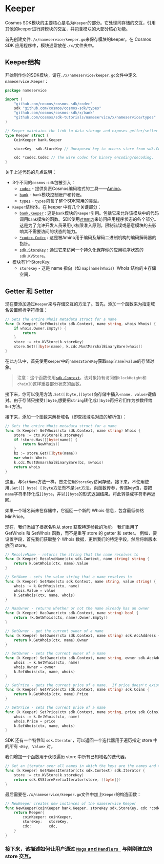 # Keeper

Cosmos SDK模块的主要核心是名为`Keeper`的部分。它处理同存储的交互，引用其他的keeper进行跨模块的交互，并包含模块的大部分核心功能。

首先创建文件`./x/nameservice/keeper.go`来保存模块的keeper。在 Cosmos SDK 应用程序中，模块通常放在`./x/`文件夹中。

## Keeper结构

开始制作你的SDK模块，请在`./x/nameservice/keeper.go`文件中定义`nameservice.Keeper`：

```go
package nameservice

import (
	"github.com/cosmos/cosmos-sdk/codec"
	sdk "github.com/cosmos/cosmos-sdk/types"
	"github.com/cosmos/cosmos-sdk/x/bank"
	"github.com/cosmos/sdk-tutorials/nameservice/x/nameservice/types"
)

// Keeper maintains the link to data storage and exposes getter/setter methods for the various parts of the state machine
type Keeper struct {
	CoinKeeper bank.Keeper

	storeKey  sdk.StoreKey // Unexposed key to access store from sdk.Context

	cdc *codec.Codec // The wire codec for binary encoding/decoding.
}
```



关于上述代码的几点说明：

- 3个不同的`cosmos-sdk`包被引入：
  - [`codec`](https://godoc.org/github.com/cosmos/cosmos-sdk/codec) - 提供负责Cosmos编码格式的工具——[Amino](https://github.com/tendermint/go-amino)。
  - [`bank`](https://godoc.org/github.com/cosmos/cosmos-sdk/x/bank) - `bank`模块控制账户和转账。
  - [`types`](https://godoc.org/github.com/cosmos/cosmos-sdk/types) - `types`包含了整个SDK常用的类型。
- `Keeper`结构体。在 keeper 中有几个关键部分：
  - [`bank.Keeper`](https://godoc.org/github.com/cosmos/cosmos-sdk/x/bank#Keeper) : 这是`bank`模块的`Keeper`引用。包括它来允许该模块中的代码调用`bank`模块的函数。SDK使用[`对象能力`](https://en.wikipedia.org/wiki/Object-capability_model)来访问应用程序状态的各个部分。这是为了允许开发人员采用小权限准入原则，限制错误或恶意模块的去影响其不需要访问的状态的能力。
  - [`*codec.Codec`](https://godoc.org/github.com/cosmos/cosmos-sdk/codec#Codec) : 这是被Amino用于编码及解码二进制机构的编码解码器的指针。
  - [`sdk.StoreKey`](https://godoc.org/github.com/cosmos/cosmos-sdk/types#StoreKey) : 通过它来访问一个持久化保存你的应用程序状态的`sdk.KVStore`。
- 模块有1个StoreKey:
  - `storeKey` - 这是 name 指向（如 `map[name]Whois`）Whois 结构的主存储空间，

## Getter 和 Setter

现在要添加通过`Keeper`来与存储交互的方法了。首先，添加一个函数来为指定域名设置解析字符串值：

```go
// Sets the entire Whois metadata struct for a name
func (k Keeper) SetWhois(ctx sdk.Context, name string, whois Whois) {
	if whois.Owner.Empty() {
		return
	}
	store := ctx.KVStore(k.storeKey)
	store.Set([]byte(name), k.cdc.MustMarshalBinaryBare(whois))
}
```

在此方法中，首先使用`Keeper`中的`namesStoreKey`获取`map[name]value`的存储对象。

> 注意：这个函数使用[`sdk.Context`](https://godoc.org/github.com/cosmos/cosmos-sdk/types#Context)。该对象持有访问像`blockHeight`和`chainID`这样重要部分状态的函数。

接下来，你可以使用方法`.Set([]byte,[]byte)`向存储中插入`<name, value>`键值对。由于存储只接受`[]byte`,想要把`string`转化成`[]byte`再把它们作为参数传给`Set`方法。

接下来，添加一个函数来解析域名（即查找域名对应的解析值）：

```go
// Gets the entire Whois metadata struct for a name
func (k Keeper) GetWhois(ctx sdk.Context, name string) Whois {
	store := ctx.KVStore(k.storeKey)
	if !store.Has([]byte(name)) {
		return NewWhois()
	}
	bz := store.Get([]byte(name))
	var whois Whois
	k.cdc.MustUnmarshalBinaryBare(bz, &whois)
	return whois
}
```

这里，与`SetName`方法一样，首先使用`StoreKey`访问存储。接下来，不使用使用`.Get([] byte) []byte`方法而不是`Set`方法。向函数传参，传递key值，要把`name`字符串转化成`[]byte`，并以`[]byte`的形式返回结果。将此转换成字符串再返回。

如果一个域名尚未在存储中，它返回一个新的 Whois 信息，包含最低价格 MinPrice。

现在，我们添加了根据名称从 store 获取特定参数的功能。 我们重用了 GetWhois 和 SetWhois 函数，而不是重写 store 的 getter 和 setter。 例如，要设置字段，首先我们获取整个 Whois 数据，更新我们的特定字段，然后将新版本放回 store。

```go
// ResolveName - returns the string that the name resolves to
func (k Keeper) ResolveName(ctx sdk.Context, name string) string {
	return k.GetWhois(ctx, name).Value
}

// SetName - sets the value string that a name resolves to
func (k Keeper) SetName(ctx sdk.Context, name string, value string) {
	whois := k.GetWhois(ctx, name)
	whois.Value = value
	k.SetWhois(ctx, name, whois)
}

// HasOwner - returns whether or not the name already has an owner
func (k Keeper) HasOwner(ctx sdk.Context, name string) bool {
	return !k.GetWhois(ctx, name).Owner.Empty()
}

// GetOwner - get the current owner of a name
func (k Keeper) GetOwner(ctx sdk.Context, name string) sdk.AccAddress {
	return k.GetWhois(ctx, name).Owner
}

// SetOwner - sets the current owner of a name
func (k Keeper) SetOwner(ctx sdk.Context, name string, owner sdk.AccAddress) {
	whois := k.GetWhois(ctx, name)
	whois.Owner = owner
	k.SetWhois(ctx, name, whois)
}

// GetPrice - gets the current price of a name.  If price doesn't exist yet, set to 1nametoken.
func (k Keeper) GetPrice(ctx sdk.Context, name string) sdk.Coins {
	return k.GetWhois(ctx, name).Price
}

// SetPrice - sets the current price of a name
func (k Keeper) SetPrice(ctx sdk.Context, name string, price sdk.Coins) {
	whois := k.GetWhois(ctx, name)
	whois.Price = price
	k.SetWhois(ctx, name, whois)
}
```

SDK 还有一个特性叫 `sdk.Iterator`，可以返回一个迭代器用于遍历指定 store 中的所有  `<Key, Value>` 对。

我们增加一个函数用于获取遍历 store 中所有已知域名的迭代器。

```go
// Get an iterator over all names in which the keys are the names and the values are the whois
func (k Keeper) GetNamesIterator(ctx sdk.Context) sdk.Iterator {
	store := ctx.KVStore(k.storeKey)
	return sdk.KVStorePrefixIterator(store, []byte{})
}
```

最后需要在`./x/nameservice/keeper.go`文件中加上`Keeper`的构造函数：

```go
// NewKeeper creates new instances of the nameservice Keeper
func NewKeeper(coinKeeper bank.Keeper, storeKey sdk.StoreKey, cdc *codec.Codec) Keeper {
	return Keeper{
		coinKeeper: coinKeeper,
		storeKey:   storeKey,
		cdc:        cdc,
	}
}
```

###  接下来，该描述如何让用户通过  [`Msgs` and `Handlers `](./05-msgs-handlers.md) 与刚刚建立的 store 交互。